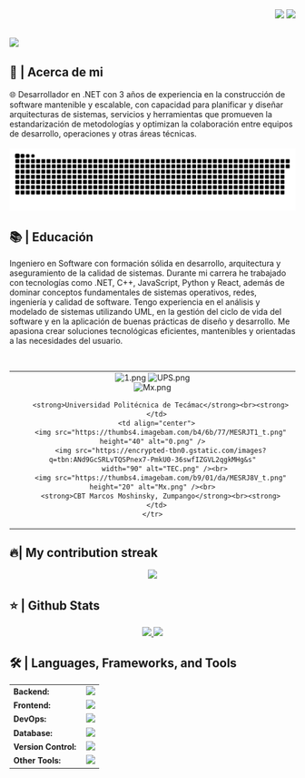 <div align="right">
  <a style="text-decoration: none" target="_blank" href="https://github.com/AlexandherCM">
    <img
      src="https://visitor-badge.laobi.icu/badge?page_id=AlexandherCM.AlexandherCM&left_color=gray&right_color=blue&left_text=Devs%20Visitantes">
  </a>
  <!-- <a style="text-decoration: none" target="_blank" href="https://twitter.com/AlexandherCMsergio">
    <img width="60" src="https://img.shields.io/twitter/follow/chipro?label=Follow&style=social">
  </a> -->
  <a style="text-decoration: none" target="_blank"
    href="https://www.linkedin.com/in/cordoba-molina-alexandher-a0b4112bb">
    <img width="70" src="https://img.shields.io/badge/-Connect-blue?style=flat&logo=Linkedin&logoColor=white">
  </a>
</div>

<br>

<img
  src="https://readme-typing-svg.herokuapp.com/?font=Roboto&weight=900&size=40=true&vCenter=true&width=500&height=70&duration=4000&color=B3B3B3&lines=Hola+Bienvenido!+👋;+Soy+Alexandher+Cordoba!;" />

<h2>📖 | Acerca de mi</h2>
🌐 Desarrollador en .NET con 3 años de experiencia en la construcción de software mantenible y escalable, con capacidad
para planificar y diseñar arquitecturas de sistemas, servicios y herramientas que promueven la estandarización de
metodologías y optimizan la colaboración entre equipos de desarrollo, operaciones y otras áreas técnicas.
<div align="center">
  <br>
  <img alt="snake eating my contributions"
    src="https://raw.githubusercontent.com/codediaz/codediaz/output/github-contribution-grid-snake.svg" />
  <br />
</div>

<h2>📚 | Educación</h2>
<p>Ingeniero en Software con formación sólida en desarrollo, arquitectura y aseguramiento de la calidad de sistemas.
  Durante mi carrera he trabajado con tecnologías como .NET, C++, JavaScript, Python y React, además de dominar
  conceptos fundamentales de sistemas operativos, redes, ingeniería y calidad de software. Tengo experiencia en el
  análisis y modelado de sistemas utilizando UML, en la gestión del ciclo de vida del software y en la aplicación de
  buenas prácticas de diseño y desarrollo. Me apasiona crear soluciones tecnológicas eficientes, mantenibles y
  orientadas a las necesidades del usuario.</p><br>

<div align="center">
  <table style="margin-left: auto; margin-right: auto;">
    <tr style="display: flex; gap: 2.5rem;">
      <td align="center">
        <img src="https://thumbs4.imagebam.com/7d/3e/66/MESRJTA_t.png" height="40" alt="1.png" />
        <img
          src="https://uptecamac.edomex.gob.mx/sites/uptecamac.edomex.gob.mx/files/images/Acerca%20de%20la%20Universidad/símbolos/2025/SOFTWARE.png"
          width="90" alt="UPS.png" /><br>
        <img src="https://thumbs4.imagebam.com/b9/01/da/MESRJ8V_t.png" height="20" alt="Mx.png" /><br>

        <strong>Universidad Politécnica de Tecámac</strong><br><strong>
      </td>
      <td align="center">
        <img src="https://thumbs4.imagebam.com/b4/6b/77/MESRJT1_t.png" height="40" alt="0.png" />
        <img src="https://encrypted-tbn0.gstatic.com/images?q=tbn:ANd9GcSRLvTQSPnex7-PmkU0-36swfIZGVL2qgkMHg&s"
          width="90" alt="TEC.png" /><br>
        <img src="https://thumbs4.imagebam.com/b9/01/da/MESRJ8V_t.png" height="20" alt="Mx.png" /><br>
        <strong>CBT Marcos Moshinsky, Zumpango</strong><br><strong>
      </td>
    </tr>
  </table>
</div>

<h2>🔥| My contribution streak</h2>
<p align="center">
  <a href="https://github.com/DenverCoder1/github-readme-streak-stats">
    <img src="https://github-readme-streak-stats.herokuapp.com/?user=AlexandherCM#version3" />
  </a>
</p>

<h2>⭐ | Github Stats </h2>

<div align="center">
  <a href="https://github.com/AlexandherCM">
    <img height="180em"
      src="https://github-readme-stats.vercel.app/api?username=AlexandherCM&show_icons=true&theme=default&include_all_commits=true&count_private=true" />
    <img height="180em"
      src="https://github-readme-stats.vercel.app/api/top-langs/?username=AlexandherCM&layout=compact&langs_count=7&theme=default" /></a>
</div>

<h2>🛠️ | Languages, Frameworks, and Tools </h2>
<table>
  <tr>
    <td style="font-weight: bold; padding-right: 10px; vertical-align: center; border: none;">Backend:</td>
    <td><img height="40"
        src="https://skillicons.dev/icons?i=nodejs,express,python,anaconda,opencv,java,php,laravel,cs,net,spring,go" />
    </td>
  </tr>
  <tr>
    <td style="font-weight: bold; padding-right: 10px; vertical-align: center;">Frontend:</td>
    <td><img height="40"
        src="https://skillicons.dev/icons?i=react,nextjs,mui,bootstrap,html,css,js,ts,angular,vue,vuetify" /></td>
  </tr>
  <tr>
    <td style="font-weight: bold; padding-right: 10px; vertical-align: center; border: none;">DevOps:</td>
    <td><img height="40"
        src="https://skillicons.dev/icons?i=docker,jenkins,githubactions,gcp,aws,prometheus,terraform,azure,kubernetes" />
    </td>
  </tr>
  <tr>
    <td style="font-weight: bold; padding-right: 10px; vertical-align: center; border: none;">Database:</td>
    <td><img height="40"
        src="https://skillicons.dev/icons?i=mysql,postgresql,firebase,graphql,mongodb,redis,elasticsearch" /></td>
  </tr>
  <tr>
    <td style="font-weight: bold; padding-right: 10px; vertical-align: center; border: none;">Version Control:</td>
    <td><img height="40" src="https://skillicons.dev/icons?i=github,gitlab,bitbucket" /></td>
  </tr>
  <tr>
    <td style="font-weight: bold; padding-right: 10px; vertical-align: center; border: none;">Other Tools:</td>
    <td><img height="40" src="https://skillicons.dev/icons?i=rabbitmq,grafana" /></td>
  </tr>
</table>
<br>
